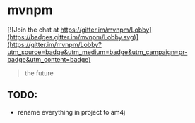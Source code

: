 mvnpm
=====

[![Join the chat at https://gitter.im/mvnpm/Lobby](https://badges.gitter.im/mvnpm/Lobby.svg)](https://gitter.im/mvnpm/Lobby?utm_source=badge&utm_medium=badge&utm_campaign=pr-badge&utm_content=badge)

> the future

## TODO:

* rename everything in project to am4j
